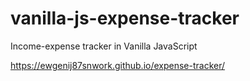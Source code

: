 # vanilla-js-expense-tracker

Income-expense tracker in Vanilla JavaScript


https://ewgenij87snwork.github.io/expense-tracker/